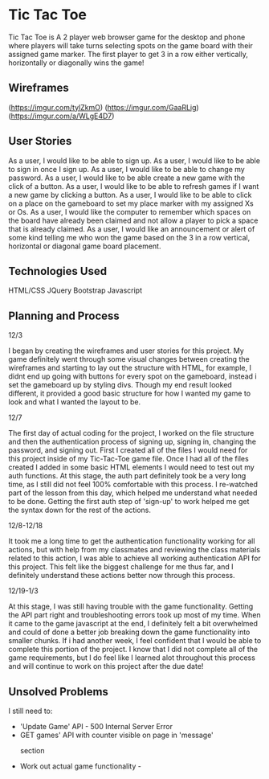 

# Tic Tac Toe

Tic Tac Toe is A 2 player web browser game for the desktop and phone where players will
take turns selecting spots on the game board with their assigned game marker.
The first player to get 3 in a row either vertically, horizontally or diagonally
wins the game!

## Wireframes

(https://imgur.com/tylZkmO)
(https://imgur.com/GaaRLig)
(https://imgur.com/a/WLgE4D7)


## User Stories

As a user, I would like to be able to sign up.
As a user, I would like to be able to sign in once I sign up.
As a user, I would like to be able to change my password.
As a user, I would like to be able create a new game with the click of a button.
As a user, I would like to be able to refresh games if I want a new game by clicking a button.
As a user, I would like to be able to click on a place on the gameboard to set my place marker with my assigned Xs or Os.
As a user, I would like the computer to remember which spaces on the board have already been claimed and not allow a player to pick a space that is already claimed.
As a user, I would like an announcement or alert of some kind telling me who won the game based on the 3 in a row vertical, horizontal or diagonal game board placement.


## Technologies Used

HTML/CSS
JQuery
Bootstrap
Javascript

## Planning and Process

12/3

I began by creating the wireframes and user stories for this project. My game definitely went through some visual changes between creating the wireframes and starting to lay out the structure with HTML, for example, I didnt end up going with buttons for every spot on the gameboard, instead i set the gameboard up by styling divs. Though my end result looked different, it provided a good basic structure for how I wanted my game to look and what I wanted the layout to be.

12/7

The first day of actual coding for the project, I worked on the file structure and then the authentication process of signing up, signing in, changing the password, and signing out. First I created all of the files I would need for this project inside of my Tic-Tac-Toe game file. Once I had all of the files created I added in some basic HTML elements I would need to test out my auth functions. At this stage, the auth part definitely took be a very long time, as I still did not feel 100% comfortable with this process. I re-watched part of the lesson from this day, which helped me understand what needed to be done. Getting the first auth step of 'sign-up' to work helped me get the syntax down for the rest of the actions.

12/8-12/18

It took me a long time to get the authentication functionality working for all actions, but with help from my classmates and reviewing the class materials related to this action, I was able to achieve all working authentication API for this project. This felt like the biggest challenge for me thus far, and I definitely understand these actions better now through this process.

12/19-1/3

At this stage, I was still having trouble with the game functionality. Getting the API part right and troubleshooting errors took up most of my time. When it came to the game javascript at the end, I definitely felt a bit overwhelmed and could of done a better job breaking down the game functionality into smaller chunks. If i had another week, I feel confident that I would be able to complete this portion of the project. I know that I did not complete all of the game requirements, but I do feel like I learned alot throughout this process and will continue to work on this project after the due date!

## Unsolved Problems

I still need to:
- 'Update Game' API - 500 Internal Server Error
- GET games' API with counter visible on page in 'message' <p> section
- Work out actual game functionality -
